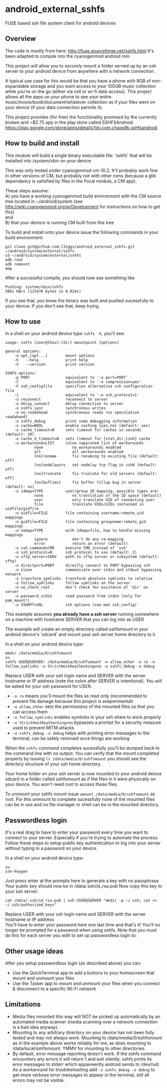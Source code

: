 android_external_sshfs
======================
FUSE based ssh file system client for android devices

Overview
--------
The code is mostly from here: http://fuse.sourceforge.net/sshfs.html It's been adapted to compile into the cyanogenmod android rom 

This project will allow you to *securely* mount a folder served up by an ssh server to your android device from anywhere with a network connection.  

A typical use case for this would be that you have a phone with 8GB of non-expandable storage and you want access to your 100GB music collection while you're on the go (either via cell or wi-fi data access). This project allows all the apps on your phone to see your entire music/movie/book/document/whatever collection as if your files were on your device (if your data connection permits it).  

This project provides (for free) the functionality promised by the currently broken and ~$2.75 app in the play store called SSHFSAndroid: https://play.google.com/store/apps/details?id=com.chaos9k.sshfsandroid  


How to build and install
-------------------------
This module will build a single binary executable file: 'sshfs' that will be installed into /system/xbin on your device

This was only tested under cyanogenmod cm-10.2. It'll probably work fine in other versions of CM, but probably not with other roms (because a glib dependancy is satisfied by files in the Focal module, a CM app).  

These steps assume:  
A) you have a working cyanogenmod build environment with the CM source tree located in ~/android/system (see http://wiki.cyanogenmod.org/w/Development for instructions on how to get this)   
and  
B) that your deivice is running CM built from this tree  

To build and install onto your device issue the following commands in your build environment:  
```
git clone git@github.com:l3iggs/android_external_sshfs.git ~/android/system/external/sshfs
cd ~/android/system/external/sshfs
adb root
adb remount
mmp
```  
After a successful compile, you should now see something like
```
Pushing: system/xbin/sshfs
5061 KB/s (125476 bytes in 0.024s)
```
If you see that, you know the binary was built and pushed sucessfully to your device. If you don't see that, keep trying.

How to use
----------
In a shell on your android device type `sshfs -h`, you'll see:
```
usage: sshfs [user@]host:[dir] mountpoint [options]

general options:
    -o opt,[opt...]        mount options
    -h   --help            print help
    -V   --version         print version

SSHFS options:
    -p PORT                equivalent to '-o port=PORT'
    -C                     equivalent to '-o compression=yes'
    -F ssh_configfile      specifies alternative ssh configuration file
    -1                     equivalent to '-o ssh_protocol=1'
    -o reconnect           reconnect to server
    -o delay_connect       delay connection to server
    -o sshfs_sync          synchronous writes
    -o no_readahead        synchronous reads (no speculative readahead)
    -o sshfs_debug         print some debugging information
    -o cache=BOOL          enable caching {yes,no} (default: yes)
    -o cache_timeout=N     sets timeout for caches in seconds (default: 20)
    -o cache_X_timeout=N   sets timeout for {stat,dir,link} cache
    -o workaround=LIST     colon separated list of workarounds
             none             no workarounds enabled
             all              all workarounds enabled
             [no]rename       fix renaming to existing file (default: off)
             [no]nodelaysrv   set nodelay tcp flag in sshd (default: off)
             [no]truncate     fix truncate for old servers (default: off)
             [no]buflimit     fix buffer fillup bug in server (default: on)
    -o idmap=TYPE          user/group ID mapping, possible types are:
             none             no translation of the ID space (default)
             user             only translate UID of connecting user
             file             translate UIDs/GIDs contained in uidfile/gidfile
    -o uidfile=FILE        file containing username:remote_uid mappings
    -o gidfile=FILE        file containing groupname:remote_gid mappings
    -o nomap=TYPE          with idmap=file, how to handle missing mappings
             ignore           don't do any re-mapping
             error            return an error (default)
    -o ssh_command=CMD     execute CMD instead of 'ssh'
    -o ssh_protocol=N      ssh protocol to use (default: 2)
    -o sftp_server=SERV    path to sftp server or subsystem (default: sftp)
    -o directport=PORT     directly connect to PORT bypassing ssh
    -o slave               communicate over stdin and stdout bypassing network
    -o transform_symlinks  transform absolute symlinks to relative
    -o follow_symlinks     follow symlinks on the server
    -o no_check_root       don't check for existence of 'dir' on server
    -o password_stdin      read password from stdin (only for pam_mount!)
    -o SSHOPT=VAL          ssh options (see man ssh_config)
```

This example assumes __you already have a ssh server__ running somewhere on a machine with hostname SERVER that you can log into as USER  

The example will create an empty directory called sshfsmount in your android device's 'sdcard' and mount your ssh server home directory to it.

In a shell on your android device type:  
```
mkdir /data/media/0/sshfsmount
su
sshfs USER@SERVER: /data/media/0/sshfsmount -o allow_other -o ro -o follow_symlinks -o StrictHostKeyChecking=no -o sshfs_debug -o debug
```  
Replace USER with your ssh login name and SERVER with the server hostname or IP address (note the colon after SERVER is intentional). You will be asked for your ssh password for USER. 
* `-o ro` means you'll mount the files as read only (recommended to prevent file damage because this project is exeperimental)
* `-o allow_other` sets the permissions of the mounted files so that you can access them
* `-o follow_symlinks` enables symlinks in your ssh share to work properly
* `-o StrictHostKeyChecking=no` bypasses a prompt for a security measure used to prevent MITM attacks
* `-o sshfs_debug -o debug` helps with printing error messages to the terminal, can be safely removed once things are working

When the `sshfs` command completes sucessfully you'll be dumped back to the command line with no output. You can verify that the mount completed properly by issuing `ls /data/media/0/sshfsmount` you should see the directory structure of your ssh home directory.  

Your home folder on your ssh server is now mounted to your android device sdcard in a folder called sshfsmount as if the files in it were physically on your device. You won't need root to access these files.

To unmount your sshfs mount issue `umount /data/media/0/sshfsmount` as root. For this unmount to complete sucessfully none of the mounted files can be in use and no file manager or shell can be in the mounted directory.

Passwordless login
------------------
It's a real drag to have to enter your password every time you want to connect to your server. Especially if you're trying to automate the process. Follow these steps to setup public key authentication to log into your server without typing in a password on your device.

In a shell on your android device type:
```
su
ssh-keygen
```
Just press enter at the prompts here to generate a key with no passphrase. Your public key should now be in /data/.ssh/id_rsa.pub
Now copy this key to your ssh server:
```
cat /data/.ssh/id_rsa.pub | ssh USER@SERVER "mkdir -p ~/.ssh; cat >> ~/.ssh/authorized_keys"
```
Replace USER with your ssh login name and SERVER with the server hostname or IP address  
You'll have to enter your password here one last time and that's it! You'll no longer be prompted for a password when using sshfs. Note that you must do this for each server you with to set up passwordless login to.

Other usage ideas
-----------------
After you setup passwordless login (as described above) you can:
* Use the QuickTerminal app to add a buttons to your homescreen that mount and unmount your files
* Use the Tasker app to mount and unmount your files when you connect & disconnect to a specific Wi-Fi network

Limitations
-----------
* Media files mounted this way will NOT be picked up automatically by an automated media scanner (media scanning over a network connection is a bad idea anyway).
* Mounting to any arbitrary directory on your device has not been fully tested and may not always work. Mounting to /data/media/0/sshfsmount as in the example above works reliably for me, as does mounting to /data/local/sshfsmount. YMMV for mounting to other directories.
* By default, error message reporting doesn't work. If the sshfs command encounters any errors it will return 1 and exit silently. sshfs prints its error messages to stderr which appaireently android sends to /dev/null. As a workaround for troubleshooting add `-o sshfs_debug -o debug` to get more verbose error messages to appear in the terminal, still all errors may not be visible.



